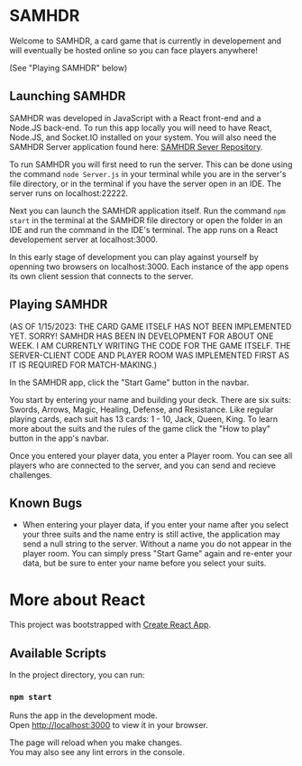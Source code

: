 # SAMHDR

Welcome to SAMHDR, a card game that is currently in developement and will eventually be hosted online so you can face players anywhere!

(See "Playing SAMHDR" below)

## Launching SAMHDR

SAMHDR was developed in JavaScript with a React front-end and a Node.JS back-end. To run this app locally you will need to have React, Node.JS, and Socket.IO installed on your system. You will also need the SAMHDR Server application found here: [SAMHDR Sever Repository](https://github.com/chrisdemonte/Samhdr-Server).

To run SAMHDR you will first need to run the server. This can be done using the command `node Server.js` in your terminal while you are in the server's file directory, or in the terminal if you have the server open in an IDE. The server runs on localhost:22222.

Next you can launch the SAMHDR application itself. Run the command `npm start` in the terminal at the SAMHDR file directory or open the folder in an IDE and run the command in the IDE's terminal. The app runs on a React developement server at localhost:3000.

In this early stage of development you can play against yourself by openning two browsers on localhost:3000. Each instance of the app opens its own client session that connects to the server.

## Playing SAMHDR

(AS OF 1/15/2023: THE CARD GAME ITSELF HAS NOT BEEN IMPLEMENTED YET. SORRY! SAMHDR HAS BEEN IN DEVELOPMENT FOR ABOUT ONE WEEK. I AM CURRENTLY WRITING THE CODE FOR THE GAME ITSELF. THE SERVER-CLIENT CODE AND PLAYER ROOM WAS IMPLEMENTED FIRST AS IT IS REQUIRED FOR MATCH-MAKING.)

In the SAMHDR app, click the "Start Game" button in the navbar. 

You start by entering your name and building your deck. There are six suits: Swords, Arrows, Magic, Healing, Defense, and Resistance. Like regular playing cards, each suit has 13 cards: 1 - 10, Jack, Queen, King. To learn more about the suits and the rules of the game click the "How to play" button in the app's navbar. 

Once you entered your player data, you enter a Player room. You can see all players who are connected to the server, and you can send and recieve challenges.

## Known Bugs

- When entering your player data, if you enter your name after you select your three suits and the name entry is still active, the application may send a null string to the server. Without a name you do not appear in the player room. You can simply press "Start Game" again and re-enter your data, but be sure to enter your name before you select your suits. 

# More about React

This project was bootstrapped with [Create React App](https://github.com/facebook/create-react-app).

## Available Scripts

In the project directory, you can run:

### `npm start`

Runs the app in the development mode.\
Open [http://localhost:3000](http://localhost:3000) to view it in your browser.

The page will reload when you make changes.\
You may also see any lint errors in the console.





